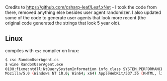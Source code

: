 Credits to https://github.com/csharp-leaf/Leaf.xNet - I took the code from there, removed anything else besides user agent randomizer. I also updated some of the code to generate user agents that look more recent (the original code generated the strings that look 5 year old).

## Linux
compiles with `csc` compiler on linux:
```bash
$ csc RandomUserAgent.cs
$ wine RandomUserAgent.exe
0100:fixme:ntdll:NtQuerySystemInformation info_class SYSTEM_PERFORMANCE_INFORMATION # Can't remove this line though
Mozilla/5.0 (Windows NT 10.0; Win64; x64) AppleWebKit/537.36 (KHTML, like Gecko) Chrome/87.0.2358.122 Safari/537.36% 
```
